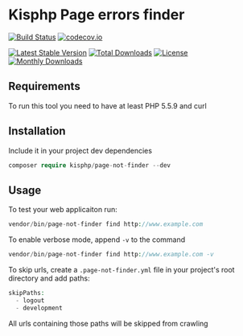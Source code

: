 # Kisphp Page errors finder

[![Build Status](https://travis-ci.org/kisphp/page-not-finder.svg?branch=master)](https://travis-ci.org/kisphp/page-not-finder)
[![codecov.io](https://codecov.io/github/kisphp/page-not-finder/coverage.svg?branch=master)](https://codecov.io/github/kisphp/page-not-finder?branch=master)

[![Latest Stable Version](https://poser.pugx.org/kisphp/page-not-finder/v/stable)](https://packagist.org/packages/kisphp/page-not-finder)
[![Total Downloads](https://poser.pugx.org/kisphp/page-not-finder/downloads)](https://packagist.org/packages/kisphp/page-not-finder)
[![License](https://poser.pugx.org/kisphp/page-not-finder/license)](https://packagist.org/packages/kisphp/page-not-finder)
[![Monthly Downloads](https://poser.pugx.org/kisphp/page-not-finder/d/monthly)](https://packagist.org/packages/kisphp/page-not-finder)


## Requirements

To run this tool you need to have at least PHP 5.5.9 and curl

## Installation

Include it in your project dev dependencies

```php
composer require kisphp/page-not-finder --dev
```

## Usage

To test your web applicaiton run:

```php
vendor/bin/page-not-finder find http://www.example.com
```

To enable verbose mode, append `-v` to the command

```php
vendor/bin/page-not-finder find http://www.example.com -v
```

To skip urls, create a `.page-not-finder.yml` file in your project's root directory and add paths:

```php
skipPaths:
  - logout
  - development
```
All urls containing those paths will be skipped from crawling
